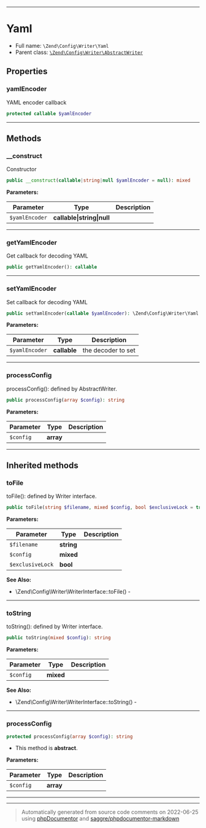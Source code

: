 ***

# Yaml





* Full name: `\Zend\Config\Writer\Yaml`
* Parent class: [`\Zend\Config\Writer\AbstractWriter`](./AbstractWriter.md)



## Properties


### yamlEncoder

YAML encoder callback

```php
protected callable $yamlEncoder
```






***

## Methods


### __construct

Constructor

```php
public __construct(callable|string|null $yamlEncoder = null): mixed
```








**Parameters:**

| Parameter | Type | Description |
|-----------|------|-------------|
| `$yamlEncoder` | **callable&#124;string&#124;null** |  |




***

### getYamlEncoder

Get callback for decoding YAML

```php
public getYamlEncoder(): callable
```











***

### setYamlEncoder

Set callback for decoding YAML

```php
public setYamlEncoder(callable $yamlEncoder): \Zend\Config\Writer\Yaml
```








**Parameters:**

| Parameter | Type | Description |
|-----------|------|-------------|
| `$yamlEncoder` | **callable** | the decoder to set |




***

### processConfig

processConfig(): defined by AbstractWriter.

```php
public processConfig(array $config): string
```








**Parameters:**

| Parameter | Type | Description |
|-----------|------|-------------|
| `$config` | **array** |  |




***


## Inherited methods


### toFile

toFile(): defined by Writer interface.

```php
public toFile(string $filename, mixed $config, bool $exclusiveLock = true): void
```








**Parameters:**

| Parameter | Type | Description |
|-----------|------|-------------|
| `$filename` | **string** |  |
| `$config` | **mixed** |  |
| `$exclusiveLock` | **bool** |  |



**See Also:**

* \Zend\Config\Writer\WriterInterface::toFile() - 

***

### toString

toString(): defined by Writer interface.

```php
public toString(mixed $config): string
```








**Parameters:**

| Parameter | Type | Description |
|-----------|------|-------------|
| `$config` | **mixed** |  |



**See Also:**

* \Zend\Config\Writer\WriterInterface::toString() - 

***

### processConfig



```php
protected processConfig(array $config): string
```




* This method is **abstract**.



**Parameters:**

| Parameter | Type | Description |
|-----------|------|-------------|
| `$config` | **array** |  |




***


***
> Automatically generated from source code comments on 2022-06-25 using [phpDocumentor](http://www.phpdoc.org/) and [saggre/phpdocumentor-markdown](https://github.com/Saggre/phpDocumentor-markdown)
